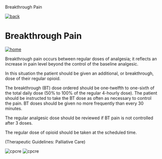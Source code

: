  Breakthrough Pain         

[![back](images/backarrow.png)](main_menu.html)

Breakthrough Pain
=================

[![home](images/homebtn.png)](main_menu.html)

Breakthrough pain occurs between regular doses of analgesia; it reflects an increase in pain level beyond the control of the baseline analgesic.

In this situation the patient should be given an additional, or breakthrough, dose of their regular opioid.

The breakthrough (BT) dose ordered should be one-twelfth to one-sixth of the total daily dose (50% to 100% of the regular 4-hourly dose). The patient should be instructed to take the BT dose as often as necessary to control the pain. BT doses should be given no more frequently than every 30 minutes.

The regular analgesic dose should be reviewed if BT pain is not controlled after 3 doses.

The regular dose of opioid should be taken at the scheduled time.

(Therapeutic Guidelines: Palliative Care)

![cpcre](images/banner-long-footer-whitetext.png) ![cpcre](images/acrrm.png)